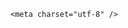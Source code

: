 <!DOCTYPE html>
<html lang="zh-CN">

<head>
    
<title>宁波一村庄田里设收费杆，外人开车进村需缴费，村委会有权这样做吗？合理吗？_腾讯新闻</title>
<meta name="keywords" content="宁波,收费,村委会,村庄,浙江">
<meta name="description" content="5月26日，有网民发视频称，浙江宁波姚张村在田里设停车收费杆“围村收费”，该出入口为土石路，宽约两米左右，一侧树立着停车收费超准的告知牌。姚张村村委会工作人员说，该出入口是跟隔壁村交界的地方，一些熟悉周围环境的人会驾车走小路逃费，所以只能设在稻田的小路上，本村的居民不需要交停车费，只有临时进出村里的车辆才会收费。">
<meta name="author" content="腾讯网">
<meta name="copyright" content="Copyright 1998 - 2025 Tencent. All Rights Reserved">
<meta property="og:type" content="news" />

<meta property="og:title" content="宁波一村庄田里设收费杆，外人开车进村需缴费，村委会有权这样做吗？合理吗？_腾讯新闻" />
<meta property="og:description" content="5月26日，有网民发视频称，浙江宁波姚张村在田里设停车收费杆“围村收费”，该出入口为土石路，宽约两米左右，一侧树立着停车收费超准的告知牌。姚张村村委会工作人员说，该出入口是跟隔壁村交界的地方，一些熟悉周围环境的人会驾车走小路逃费，所以只能设在稻田的小路上，本村的居民不需要交停车费，只有临时进出村里的车辆才会收费。" />
<meta property="og:url" content="https://news.qq.com/rain/a/20250527Q01JTA00" />
<meta property="og:image" content="https://inews.gtimg.com/news_ls/Od5hQfaugbeuJLZg7tC3zMoPHN9RXn4v0_gvdOtawW7p8AA_640330/0" />
<meta property="article:author" content="" />
<meta property="article:published_time" content="2025-05-27 10:56:57" />
<meta property="category" content="" />

    <meta charset="utf-8" />
<meta http-equiv="X-UA-Compatible" content="IE=Edge" />
<meta name="viewport" content="width=device-width, initial-scale=1, shrink-to-fit=no" />
<link rel="dns-prefetch" href="mat1.gtimg.com">
<link rel="dns-prefetch" href="i.news.qq.com">
<link rel="shortcut icon" href="https://mat1.gtimg.com/qqcdn/qqindex2021/favicon.ico">
<script nomodule="true" src="https://mat1.gtimg.com/qqcdn/qqindex2021/common-static/20240515201444/core3-37-1.min.js"></script>
<script>
  try {
    if (!window.IntersectionObserver) {
      var observerScript = document.createElement('script');
      observerScript.src = "https://mat1.gtimg.com/qqcdn/qqindex2021/common-static/20241024141058/intersection-observer-polyfill.js";
      document.head.appendChild(observerScript);
    }
  } catch (error) {}
</script>

<script>
  try {
    if (!Element.prototype.scrollTo) {
      var scrollScript = document.createElement('script');
      scrollScript.src = "https://mat1.gtimg.com/qqcdn/qqindex2021/common-static/20241025153001/scroll-behavior-polyfill.js";
      document.head.appendChild(scrollScript);
    }
  } catch (error) {}
</script>
<script>
  try {
    if ('scrollRestoration' in window.history) {
      window.history.scrollRestoration = 'manual';
    }
    window.isPcClient = Boolean(window.electron) && (
      window.navigator.userAgent.indexOf('pc-client') > 0 ||
      window.navigator.userAgent.indexOf('TencentNews') > 0
    );
  } catch {}
</script>
<script>
  try {
    if (window.isPcClient) {
      var bodyStyle = document.createElement('style');
      bodyStyle.innerText = 'body{ zoom: 0.95 }';
      document.head.appendChild(bodyStyle);
    }
  } catch {}
</script>
<script>
  window.DATA = {"surl":"https://view.inews.qq.com/a/20250527Q01JTA00","answer_num":1,"commentid":"","questionInfo":{"thumbnails_qqnews":["https://inews.gtimg.com/om_ls/OM_86EdZEWLY-ANQYcxS8EYCOgNHiGqY5qRl3CMaZ0YxAAA_294195/0"],"title":"宁波一村庄田里设收费杆，外人开车进村需缴费，村委会有权这样做吗？合理吗？","url":"http://view.inews.qq.com/a/20250527Q01JTA00","abstract":"","id":"20250527Q01JTA00","longtitle":"宁波一村庄设收费杆，外人开车进村需缴费，村委会有权这样做吗？","question_short_title":"宁波一村庄田里设收费杆，外人开车进村需缴费，村委会有权这样做吗？合理吗？","relate_extend_infos":[{"abstract":"5月26日，有网民发视频称，浙江宁波姚张村在田里设停车收费杆“围村收费”，该出入口为土石路，宽约两米左右，一侧树立着停车收费超准的告知牌。姚张村村委会工作人员说，该出入口是跟隔壁村交界的地方，一些熟悉周围环境的人会驾车走小路逃费，所以只能设在稻田的小路上，本村的居民不需要交停车费，只有临时进出村里的车辆才会收费。","articletype":"4","id":"20250526V08ONW00","longtitle":"宁波一村庄田里设收费杆“围村收费”？ 村委会：系两村交界处 常有人绕路逃费","picShowType":"90092","thumbnails_qqnews":["https://inews.gtimg.com/om_ls/Om_gEp2rCyG6bQgYz7irRus01Bxulcuvbt3qeZKoynv9wAA_294195/0"],"title":"宁波一村庄田里设收费杆“围村收费”？ 村委会：系两村交界处 常有人绕路逃费","url":"https://view.inews.qq.com/a/20250526V08ONW00"}]},"shareCount":1,"news_update_time":1748348159,"question_id":"","shareImg":"https://inews.gtimg.com/om_ls/OM_86EdZEWLY-ANQYcxS8EYCOgNHiGqY5qRl3CMaZ0YxAAA_870492/0","already_answer":false,"categoryrray":{"category_id":"229","sub_category_id":"2044"},"final_declare":["个人观点，仅供参考"],"iNewsRecommendLevel":1,"relate_extend_infos":{"abstract":"5月26日，有网民发视频称，浙江宁波姚张村在田里设停车收费杆“围村收费”，该出入口为土石路，宽约两米左右，一侧树立着停车收费超准的告知牌。姚张村村委会工作人员说，该出入口是跟隔壁村交界的地方，一些熟悉周围环境的人会驾车走小路逃费，所以只能设在稻田的小路上，本村的居民不需要交停车费，只有临时进出村里的车辆才会收费。","id":"20250526V08ONW00","imgURL":"https://inews.gtimg.com/news_ls/OcdKkBu98ISsofLSyI2QSpyjIx8miRg8fEDew_ATgc_d0AA_640360/0","imgURLSmall":"https://inews.gtimg.com/news_ls/OcdKkBu98ISsofLSyI2QSpyjIx8miRg8fEDew_ATgc_d0AA_150120/0","longTitle":"宁波一村庄田里设收费杆“围村收费”？ 村委会：系两村交界处 常有人绕路逃费","title":"宁波一村庄田里设收费杆“围村收费”？ 村委会：系两村交界处 常有人绕路逃费","url":"http://view.inews.qq.com/a/20250526V08ONW00"},"safe_cntl":{"close_all_ad":0,"close_all_emoticon_comment":0,"close_global_news_sis":0,"close_relate_thing":0,"emoticon_comment_mode":0,"close_all_favorite":0,"close_all_rel":0,"close_comment_dislike":0,"close_share_pull":0},"shareDesc":"腾讯新闻","time":"2025-05-27 08:04:02","disableDeclare":1,"intro":"","is_deleted":0,"extra_property":{"FeedbackDetailDisableInsert":0,"zanSkinType":""},"interaction_info":{"share_wechat_count":1},"likeInfo":0,"ret":0,"content":null,"detail_entry":{"is_orignal":1,"orignal_entry":1},"enableDiffusion":1,"card":{"liveInfo":{},"cpLevel":2,"update_frequency":"1970-01-01 08:00:00","vip_desc":"腾讯新闻问答课代表官方账号","vip_place":"left","vip_icon_night":"http://inews.gtimg.com/newsapp_ls/0/14876052067/0","vip_type":"30012","vip_icon":"http://inews.gtimg.com/newsapp_ls/0/14876051701/0","vip_type_new":"30012","chlname":"问答课代表","desc":"腾讯新闻问答课代表，结合当下热点新闻和网友热议，发现好问题，期待好回答。","uin":"ecbe89d289b6198c7996f16538ebc224f9","suid":"8QMc339d5IQeuTzY5QN3","chlid":"22983986","icon":"https://inews.gtimg.com/om_ls/OPBO91JgEbYG-O62jC2hCRA_yoydsA8oEANb87pxgNxKgAA_200200/0","msgEntry":1},"forbidCommentUpDown":0,"isSensitive":0,"FadCid":"","article_category":"229","atype":232,"copyright_wording_share":"免责声明","emojiSwitch":1,"id":"20250527Q01JTA00","self_declare":{"declare":"个人观点，仅供参考"},"all_long_pic":1,"attribute":{},"copyright_share":"本文来自腾讯新闻客户端创作者，不代表腾讯新闻的观点和立场。","channelEntryJumpType":1,"closeCommentBanner":0,"content_words_num":32,"emojiRelatedSwitch":1,"title":"宁波一村庄田里设收费杆，外人开车进村需缴费，村委会有权这样做吗？合理吗？","abstract":"","adInfo":{"openAds":1,"openAdsComment":1,"openAdsPhotos":1,"openAdsText":1,"openRelatedNewsAd":1},"ai_switch":true,"news_app_recommend_status":4,"remarks":"","url":"https://view.inews.qq.com/a/20250527Q01JTA00","cms_id":"20250527Q01JTA00","articleId":"20250527Q02RUX00","article_type":232,"tags":"","desc":"5月26日，有网民发视频称，浙江宁波姚张村在田里设停车收费杆“围村收费”，该出入口为土石路，宽约两米左右，一侧树立着停车收费超准的告知牌。姚张村村委会工作人员说，该出入口是跟隔壁村交界的地方，一些熟悉周围环境的人会驾车走小路逃费，所以只能设在稻田的小路上，本村的居民不需要交停车费，只有临时进出村里的车辆才会收费。","videoArr":[]};
</script>
<script>
  window.channelInfo = {"channelConfig":{"channelNav":[{"_auto_id":"1","active_alien_img":"","alien_img":"","channel_id":"news_news_home","is_local":"0","link":"https://www.qq.com","name_cn":"首页","name_en":"home"},{"_auto_id":"2","active_alien_img":"","alien_img":"","channel_id":"news_news_top","is_local":"0","link":"","name_cn":"要闻","name_en":"news"},{"_auto_id":"4","active_alien_img":"","alien_img":"","channel_id":"news_news_bj","is_local":"1","link":"","name_cn":"北京","name_en":"bj"},{"_auto_id":"5","active_alien_img":"","alien_img":"","channel_id":"news_news_finance","is_local":"0","link":"","name_cn":"财经","name_en":"finance"},{"_auto_id":"6","active_alien_img":"","alien_img":"","channel_id":"news_news_tech","is_local":"0","link":"","name_cn":"科技","name_en":"tech"},{"_auto_id":"7","active_alien_img":"","alien_img":"","channel_id":"tv","is_local":"0","link":"https://v.qq.com/channel/tv/?ptag=qqnews","name_cn":"电视剧","name_en":"tv"},{"_auto_id":"8","active_alien_img":"","alien_img":"","channel_id":"news_news_qa","is_local":"0","link":"","name_cn":"热问","name_en":"qa"},{"_auto_id":"9","active_alien_img":"","alien_img":"","channel_id":"news_news_ent","is_local":"0","link":"","name_cn":"娱乐","name_en":"ent"},{"_auto_id":"10","active_alien_img":"","alien_img":"","channel_id":"variety","is_local":"0","link":"https://v.qq.com/channel/variety/?ptag=qqnews","name_cn":"综艺","name_en":"variety"},{"_auto_id":"11","active_alien_img":"","alien_img":"","channel_id":"news_news_sports","is_local":"0","link":"","name_cn":"体育","name_en":"sports"},{"_auto_id":"13","active_alien_img":"","alien_img":"","channel_id":"news_news_nba","is_local":"0","link":"","name_cn":"NBA","name_en":"nba"},{"_auto_id":"14","active_alien_img":"","alien_img":"","channel_id":"news_news_world","is_local":"0","link":"","name_cn":"国际","name_en":"world"},{"_auto_id":"15","active_alien_img":"","alien_img":"","channel_id":"news_news_mil","is_local":"0","link":"","name_cn":"军事","name_en":"milite"},{"_auto_id":"16","active_alien_img":"","alien_img":"","channel_id":"news_news_auto","is_local":"0","link":"","name_cn":"汽车","name_en":"auto"},{"_auto_id":"17","active_alien_img":"","alien_img":"","channel_id":"news_news_house","is_local":"0","link":"","name_cn":"房产","name_en":"house"},{"_auto_id":"18","active_alien_img":"","alien_img":"","channel_id":"news_news_edu","is_local":"0","link":"","name_cn":"教育","name_en":"edu"},{"_auto_id":"19","active_alien_img":"","alien_img":"","channel_id":"news_news_antip","is_local":"0","link":"","name_cn":"健康","name_en":"health"},{"_auto_id":"20","active_alien_img":"","alien_img":"","channel_id":"news_news_video","is_local":"0","link":"","name_cn":"视频","name_en":"video"},{"_auto_id":"21","active_alien_img":"","alien_img":"","channel_id":"news_news_game","is_local":"0","link":"","name_cn":"游戏","name_en":"games"},{"_auto_id":"22","active_alien_img":"","alien_img":"","channel_id":"news_news_nchupin","is_local":"0","link":"","name_cn":"眼界","name_en":"chupin"},{"_auto_id":"24","active_alien_img":"","alien_img":"","channel_id":"news_news_football","is_local":"0","link":"","name_cn":"足球","name_en":"football"},{"_auto_id":"25","active_alien_img":"","alien_img":"","channel_id":"news_news_kepu","is_local":"0","link":"","name_cn":"科学","name_en":"kepu"},{"_auto_id":"26","active_alien_img":"","alien_img":"","channel_id":"news_news_digi","is_local":"0","link":"","name_cn":"数码","name_en":"digi"},{"_auto_id":"28","active_alien_img":"","alien_img":"","channel_id":"ymzx","is_local":"0","link":"https://gamer.qq.com/v2/cloudgame/game/96897?ichannel=txxwpc0Ftxxwpc1","name_cn":"元梦之星","name_en":"news_news_ymzx"},{"_auto_id":"31","active_alien_img":"","alien_img":"","channel_id":"movie","is_local":"0","link":"https://v.qq.com/channel/movie/?ptag=qqnews","name_cn":"电影","name_en":"movie"},{"_auto_id":"32","active_alien_img":"","alien_img":"","channel_id":"news_news_esport","is_local":"0","link":"","name_cn":"电竞","name_en":"esport"},{"_auto_id":"34","active_alien_img":"","alien_img":"","channel_id":"news_news_history","is_local":"0","link":"","name_cn":"历史","name_en":"history"},{"_auto_id":"35","active_alien_img":"","alien_img":"","channel_id":"news_news_baby","is_local":"0","link":"","name_cn":"育儿","name_en":"baby"},{"_auto_id":"36","active_alien_img":"","alien_img":"","channel_id":"hbjy","is_local":"0","link":"https://gp.qq.com/act/a20250421mnqlx/news.shtml","name_cn":"和平精英","name_en":"news_news_hbjy"},{"_auto_id":"37","active_alien_img":"","alien_img":"","channel_id":"cloud_gamer","is_local":"0","link":"https://gamer.qq.com/?ichannel=txxwpc0Ftxxwpc1","name_cn":"云游戏","name_en":"cloud_gamer"},{"_auto_id":"38","active_alien_img":"","alien_img":"","channel_id":"news_news_lic","is_local":"0","link":"","name_cn":"理财","name_en":"finance_licai"},{"_auto_id":"39","active_alien_img":"","alien_img":"","channel_id":"news_news_istock","is_local":"0","link":"","name_cn":"股票","name_en":"finance_stock"},{"_auto_id":"40","active_alien_img":"","alien_img":"","channel_id":"ren_min_shi_pin","is_local":"0","link":"https://news.qq.com/omn/author/8QMd3Hld74cbujbY?tab=om_video","name_cn":"人民视频","name_en":"ren_min_shi_pin"},{"_auto_id":"41","active_alien_img":"","alien_img":"","channel_id":"news_news_weather","is_local":"0","link":"https://tianqi.qq.com/index.htm","name_cn":"天气","name_en":"weather"}]}};
</script>
<script>
  window.articleConfig = {"rightConfig":[{"_auto_id":"1","category_key":"default","modules":"{\"moduleList\":[{\"title\":\"精选视频\",\"id\":\"video_album\",\"videoType\":\"tag\",\"videoId\":\"aUepxrtchGM=\"},{\"title\":\"下载条\",\"id\":\"download_banner\",\"isSticky\":1},{\"title\":\"热点榜\",\"id\":\"hot_rank_list\",\"isSticky\":1},{\"title\":\"广告推广\",\"id\":\"ssp_ad_module\",\"category\":\"ad_ssp\",\"loid\":\"109\",\"isSticky\":1}]}"}],"tonglanAdConfig":[],"bottomConfig":[],"videoAdConfig":[],"rightGameConfig":[]};
</script>
<script src="https://mat1.gtimg.com/www/js/emonitor/custom_ed041a23.js" charset="utf-8"></script>
<script>
  try {
    window.emonitorIns = emonitor.create({
      name: 'newsqq_quesionArticle',
      atta: {
        name: 'newsqq',
      },
      mode: '007',
    });
  } catch (err) {
    console.warn(err);
  }
</script>
<link href="https://mat1.gtimg.com/qqcdn/qqindex2021/common-static/hel/qqnews-pc-dc_20250526065055/static/css/qa.css" rel="stylesheet">

<script>window.__HEL_PRESET_META__={"qqnews-pc-components":{"app":{"id":1366,"name":"qqnews-pc-components","app_group_name":"qqnews-pc-components","proj_ver":{"map":{},"utime":0},"online_version":"qqnews-pc-components_20250515055747","build_version":"qqnews-pc-components_20250526064847","update_at":"2025-05-26T10:49:41.000Z","desc":"set by [init], from container [formal.pc.dc.tj101014] worker [1]"},"version":{"sub_app_name":"qqnews-pc-components","sub_app_version":"qqnews-pc-components_20250526064847","src_map":{"webDirPath":"https://mat1.gtimg.com/qqcdn/qqindex2021/common-static/hel/qqnews-pc-components_20250526064847","htmlIndexSrc":"https://mat1.gtimg.com/qqcdn/qqindex2021/common-static/hel/qqnews-pc-components_20250526064847/index.html","extractMode":"all","iframeSrc":"","chunkCssSrcList":["https://mat1.gtimg.com/qqcdn/qqindex2021/common-static/hel/qqnews-pc-components_20250526064847/static/css/index.css"],"chunkJsSrcList":["https://mat1.gtimg.com/qqcdn/qqindex2021/common-static/hel/qqnews-pc-components_20250526064847/static/js/index.js"],"staticCssSrcList":[],"staticJsSrcList":["https://mat1.gtimg.com/qqcdn/qqindex2021/static/20231212123233/react.production.min.js","https://mat1.gtimg.com/qqcdn/qqindex2021/static/20231212123233/react-dom.production.min.js","https://mat1.gtimg.com/qqcdn/qqindex2021/common-static/hel/hel-base-v16.js"],"relativeCssSrcList":[],"relativeJsSrcList":[],"privCssSrcList":[],"srvModSrcList":[],"srvModSrcIndex":"","headAssetList":[{"tag":"staticScript","append":false,"attrs":{"src":"https://mat1.gtimg.com/qqcdn/qqindex2021/static/20231212123233/react.production.min.js"}},{"tag":"staticScript","append":false,"attrs":{"src":"https://mat1.gtimg.com/qqcdn/qqindex2021/static/20231212123233/react-dom.production.min.js"}},{"tag":"staticScript","append":false,"attrs":{"src":"https://mat1.gtimg.com/qqcdn/qqindex2021/common-static/hel/hel-base-v16.js"}},{"tag":"script","append":true,"attrs":{"src":"https://mat1.gtimg.com/qqcdn/qqindex2021/common-static/hel/qqnews-pc-components_20250526064847/static/js/index.js","defer":""}},{"tag":"link","append":true,"attrs":{"href":"https://mat1.gtimg.com/qqcdn/qqindex2021/common-static/hel/qqnews-pc-components_20250526064847/static/css/index.css","rel":"stylesheet"}}],"bodyAssetList":[]},"update_at":"2025-05-26T10:49:40.000Z","create_at":"2025-05-26T10:49:40.000Z","_worker_id":"1","_is_backup":true}}}</script>
<script>window.__VIEW_PATH__="question.ejs";</script>
</head>

<body id="dc-question-body">
  <div id="root"></div>
    <iframe style="display: none;" src="https://i.news.qq.com/web_backend/getWebPacUid"></iframe>
<script src="https://mat1.gtimg.com/qqcdn/qqindex2021/common-static/20240805160928/react.production.min.js"></script>
<script src="https://mat1.gtimg.com/qqcdn/qqindex2021/common-static/20240805160928/react-dom.production.min.js"></script>
<script src="https://mat1.gtimg.com/qqcdn/qqindex2021/common-static/20241018171503/universal-report.min.js"></script>
<script defer type="text/javascript" src="https://mat1.gtimg.com/qqcdn/qqindex2021/libs/barrier/aria.js?appid=9327b8b06379d9d1728bbfbe2025ef9c" charset="utf-8"></script>
<script defer src="https://t.captcha.qq.com/TCaptcha.js"></script>
<script>document.cookie="hel_err=;path=/;";</script>
<script src="https://mat1.gtimg.com/qqcdn/qqindex2021/common-static/hel/hel-base-v16.js"></script>
<script src="https://mat1.gtimg.com/qqcdn/qqindex2021/common-static/hel/qqnews-pc-hel-entry_20250117174052/static/js/index.js"></script>
<link rel="preload" href="https://mat1.gtimg.com/qqcdn/qqindex2021/common-static/hel/qqnews-pc-dc_20250526065055/static/js/qa.js" as="script">
<link rel="preload" href="https://mat1.gtimg.com/qqcdn/qqindex2021/common-static/hel/qqnews-pc-components_20250526064847/static/js/index.js" as="script">
<script>window.loadProject("https://mat1.gtimg.com/qqcdn/qqindex2021/common-static/hel/qqnews-pc-dc_20250526065055/static/js/qa.js");</script>
<iframe id="videoFrame" style="display: none;" src="https://video.qq.com/cookie/sync_qqnews.html"></iframe>
</body>

</html>
